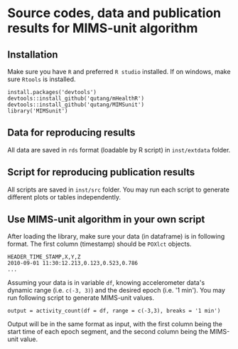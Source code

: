 # Source codes, data and publication results for MIMS-unit algorithm

## Installation

Make sure you have `R` and preferred `R studio` installed. If on windows, make sure `Rtools` is installed.

```
install.packages('devtools')
devtools::install_github('qutang/mHealthR')
devtools::install_github('qutang/MIMSunit')
library('MIMSunit')
```

## Data for reproducing results

All data are saved in `rds` format (loadable by R script) in `inst/extdata` folder.

## Script for reproducing publication results

All scripts are saved in `inst/src` folder. You may run each script to generate different plots or tables independently.

## Use MIMS-unit algorithm in your own script

After loading the library, make sure your data (in dataframe) is in following format. The first column (timestamp) should be `POXlct` objects.

```
HEADER_TIME_STAMP,X,Y,Z
2010-09-01 11:30:12.213,0.123,0.523,0.786
...
```

Assuming your data is in variable `df`, knowing accelerometer data's dynamic range (i.e. `c(-3, 3)`) and the desired epoch (i.e. '1 min'). You may run following script to generate MIMS-unit values.

```
output = activity_count(df = df, range = c(-3,3), breaks = '1 min')
```

Output will be in the same format as input, with the first column being the start time of each epoch segment, and the second column being the MIMS-unit value.
